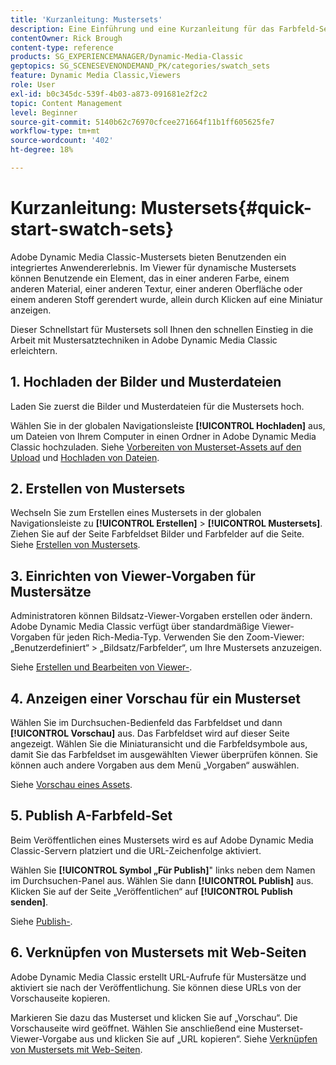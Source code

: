```yaml
---
title: 'Kurzanleitung: Mustersets'
description: Eine Einführung und eine Kurzanleitung für das Farbfeld-Set, mit dem Sie in Adobe Dynamic Media Classic schnell loslegen können.
contentOwner: Rick Brough
content-type: reference
products: SG_EXPERIENCEMANAGER/Dynamic-Media-Classic
geptopics: SG_SCENESEVENONDEMAND_PK/categories/swatch_sets
feature: Dynamic Media Classic,Viewers
role: User
exl-id: b0c345dc-539f-4b03-a873-091681e2f2c2
topic: Content Management
level: Beginner
source-git-commit: 5140b62c76970cfcee271664f11b1ff605625fe7
workflow-type: tm+mt
source-wordcount: '402'
ht-degree: 18%

---
```


# Kurzanleitung: Mustersets{#quick-start-swatch-sets}

Adobe Dynamic Media Classic-Mustersets bieten Benutzenden ein integriertes Anwendererlebnis. Im Viewer für dynamische Mustersets können Benutzende ein Element, das in einer anderen Farbe, einem anderen Material, einer anderen Textur, einer anderen Oberfläche oder einem anderen Stoff gerendert wurde, allein durch Klicken auf eine Miniatur anzeigen.

Dieser Schnellstart für Mustersets soll Ihnen den schnellen Einstieg in die Arbeit mit Mustersatztechniken in Adobe Dynamic Media Classic erleichtern.

## 1. Hochladen der Bilder und Musterdateien

Laden Sie zuerst die Bilder und Musterdateien für die Mustersets hoch.

Wählen Sie in der globalen Navigationsleiste **[!UICONTROL Hochladen]** aus, um Dateien von Ihrem Computer in einen Ordner in Adobe Dynamic Media Classic hochzuladen. Siehe [Vorbereiten von Musterset-Assets auf den Upload](preparing-swatch-set-assets-upload.md#preparing-swatch-set-assets-for-upload) und [Hochladen von Dateien](uploading-files.md#uploading-your-files).

## 2. Erstellen von Mustersets

Wechseln Sie zum Erstellen eines Mustersets in der globalen Navigationsleiste zu **[!UICONTROL Erstellen]** > **[!UICONTROL Mustersets]**. Ziehen Sie auf der Seite Farbfeldset Bilder und Farbfelder auf die Seite. Siehe [Erstellen von Mustersets](creating-swatch-set.md#creating-a-swatch-set).

## 3. Einrichten von Viewer-Vorgaben für Mustersätze

Administratoren können Bildsatz-Viewer-Vorgaben erstellen oder ändern. Adobe Dynamic Media Classic verfügt über standardmäßige Viewer-Vorgaben für jeden Rich-Media-Typ. Verwenden Sie den Zoom-Viewer: „Benutzerdefiniert“ > „Bildsatz/Farbfelder“, um Ihre Mustersets anzuzeigen. 

Siehe [Erstellen und Bearbeiten von Viewer-](application-setup.md#adding-and-editing-viewer-presets).

## 4. Anzeigen einer Vorschau für ein Musterset

Wählen Sie im Durchsuchen-Bedienfeld das Farbfeldset und dann **[!UICONTROL Vorschau]** aus. Das Farbfeldset wird auf dieser Seite angezeigt. Wählen Sie die Miniaturansicht und die Farbfeldsymbole aus, damit Sie das Farbfeldset im ausgewählten Viewer überprüfen können. Sie können auch andere Vorgaben aus dem Menü „Vorgaben“ auswählen. 

Siehe [Vorschau eines Assets](previewing-asset.md#previewing-an-asset).

## 5. Publish A-Farbfeld-Set

Beim Veröffentlichen eines Mustersets wird es auf Adobe Dynamic Media Classic-Servern platziert und die URL-Zeichenfolge aktiviert.

Wählen Sie **[!UICONTROL Symbol „Für Publish]**&quot; links neben dem Namen im Durchsuchen-Panel aus. Wählen Sie dann **[!UICONTROL Publish]** aus. Klicken Sie auf der Seite „Veröffentlichen“ auf **[!UICONTROL Publish senden]**.

Siehe [Publish-](publishing-files.md#publishing-files).

## 6. Verknüpfen von Mustersets mit Web-Seiten

Adobe Dynamic Media Classic erstellt URL-Aufrufe für Mustersätze und aktiviert sie nach der Veröffentlichung. Sie können diese URLs von der Vorschauseite kopieren.

Markieren Sie dazu das Musterset und klicken Sie auf „Vorschau“. Die Vorschauseite wird geöffnet. Wählen Sie anschließend eine Musterset-Viewer-Vorgabe aus und klicken Sie auf „URL kopieren“. Siehe [Verknüpfen von Mustersets mit Web-Seiten](linking-swatch-set-web-page.md#linking-a-swatch-set-to-a-web-page).
